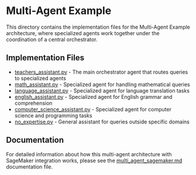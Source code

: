 # Multi-Agent Example

This directory contains the implementation files for the Multi-Agent Example architecture, where specialized agents work together under the coordination of a central orchestrator.

## Implementation Files

- [teachers_assistant.py](teachers_assistant.py) - The main orchestrator agent that routes queries to specialized agents
- [math_assistant.py](math_assistant.py) - Specialized agent for handling mathematical queries
- [language_assistant.py](language_assistant.py) - Specialized agent for language translation tasks
- [english_assistant.py](english_assistant.py) - Specialized agent for English grammar and comprehension
- [computer_science_assistant.py](computer_science_assistant.py) - Specialized agent for computer science and programming tasks
- [no_expertise.py](no_expertise.py) - General assistant for queries outside specific domains

## Documentation

For detailed information about how this multi-agent architecture with SageMaker integration works, please see the [multi_agent_sagemaker.md](multi_agent_sagemaker.md) documentation file.
